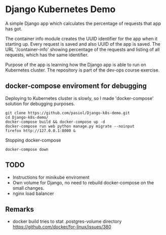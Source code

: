 # Django Kubernetes Demo

A simple Django app which calculates the percentage of requests that app has got.

The container info module creates the UUID identifier for the app when it starting up. Every request is saved and also UUID of the app is saved. The URL '/container-info' showing percentage of the requests and listing of all requests, which has the same identifier.

Purpose of the app is learning how the Django app is able to run on Kubernetes cluster. The repository is part of the dev-ops course exercise.

## docker-compose enviroment for debugging

Deploying to Kubernetes cluster is slowly, so I made 'docker-compose' solution for debugging purposes.

    git clone https://github.com/pasiol/Django-k8s-demo.git
    cd Django-k8s-demo/
    docker-compose build && docker-compose up -d
    docker-compose run web python manage.py migrate --noinput
    firefox http://127.0.0.1:8000 &

Stopping docker-compose

    docker-compose down

## TODO

- Instructions for minikube enviroment
- Own volume for Django, no need to rebuild docker-compose on the small changes.
- nginx load balancer

## Remarks

- docker build tries to stat .postgres-volume directory <https://github.com/docker/for-linux/issues/380>